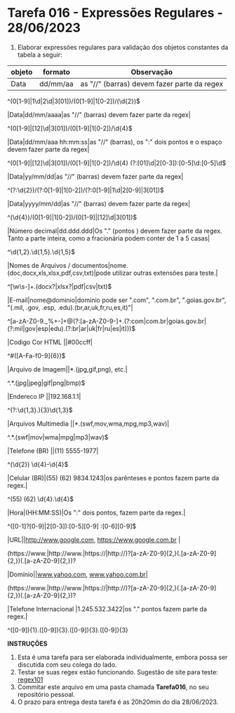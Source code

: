 # Tarefa 016 - Expressões Regulares - 28/06/2023

1. Elaborar expressões regulares para validação dos objetos constantes da tabela a seguir:

|objeto|formato|Observação|
|--|--|--|
|Data|dd/mm/aa|as "//" (barras) devem fazer parte da regex|

^(0[1-9]|1\d|2\d|3[01])/(0[1-9]|1[0-2])/(\d{2})$


|Data|dd/mm/aaaa|as "//" (barras) devem fazer parte da regex|

^(0[1-9]|[12]\d|3[01])/(0[1-9]|1[0-2])/\d{4}$


|Data|dd/mm/aaa hh:mm:ss|as "//" (barras), os ":" dois pontos e o espaço devem fazer parte da regex|

^(0[1-9]|[12]\d|3[01])/(0[1-9]|1[0-2])/\d{4} (?:[01]\d|2[0-3]):[0-5]\d:[0-5]\d$

|Data|yy/mm/dd|as "//" (barras) devem fazer parte da regex|

^(?:\d{2})/(?:0[1-9]|1[0-2])/(?:0[1-9]|1\d|2[0-9]|3[01])$

|Data|yyyy/mm/dd|as "//" (barras) devem fazer parte da regex|

^(\\d{4})/(0[1-9]|1[0-2])/(0[1-9]|[12]\\d|3[01])$


|Número decimal|dd.ddd.ddd|Os "." (pontos ) devem fazer parte da regex. Tanto a parte inteira, como a fracionária podem conter de 1 a 5 casas|

^\d{1,2}\.\d{1,5}\.\d{1,5}$

|Nomes de Arquivos / documentos|nome.(doc,docx,xls,xlsx,pdf,csv,txt)|pode utilizar outras extensões para teste.|

^[\w\s-]+\.(docx?|xlsx?|pdf|csv|txt)$

|E-mail|nome@dominio|dominio pode ser ".com", ".com.br", ".goias.gov.br", "(.mil, .gov, .esp, .edu).(br,ar,uk,fr,ru,es,it)"|

^[a-zA-Z0-9._%+-]+@(?:[a-zA-Z0-9-]+\.(?:com|com\.br|goias\.gov\.br|(?:mil|gov|esp|edu)\.(?:br|ar|uk|fr|ru|es|it)))$

|Codigo Cor HTML ||#00ccff|

^#([A-Fa-f0-9]{6})$


|Arquivo de Imagem||*.(jpg,gif,png), etc.|

^.*\.(jpg|jpeg|gif|png|bmp)$

|Endereco IP ||192.168.1.1|

^(?:\d{1,3}\.){3}\d{1,3}$

|Arquivos Multimedia ||*.(swf,mov,wma,mpg,mp3,wav)|

^.*\.(swf|mov|wma|mpg|mp3|wav)$

|Telefone (BR) ||(11) 5555-1977|

^\(\d{2}\) \d{4}-\d{4}$

|Celular (BR)|(55) (62) 9834.1243|os parênteses e pontos fazem parte da regex.|

^\(55\) \(62\) \d{4}\.\d{4}$

|Hora|(HH:MM:SS)|Os ":" dois pontos, fazem parte da regex.|

^([0-1]?[0-9]|2[0-3]):[0-5][0-9] :[0-6][0-9]$

|URL||http://www.google.com, https://www.google.com.br | 

(https:\/\/www\.|http:\/\/www\.|https:\/\/|http:\/\/)?[a-zA-Z0-9]{2,}(\.[a-zA-Z0-9]{2,})(\.[a-zA-Z0-9]{2,})?

|Domínio||www.yahoo.com, www.yahoo.com.br|

(https:\/\/www\.|http:\/\/www\.|https:\/\/|http:\/\/)?[a-zA-Z0-9]{2,}(\.[a-zA-Z0-9]{2,})(\.[a-zA-Z0-9]{2,})?

|Telefone Internacional |1.245.532.3422|os "." pontos fazem parte da regex.|

^([0-9]){1}\.([0-9]){3}\.([0-9]){3}\.([0-9]){3}



















**INSTRUÇÕES**
1. Esta é uma tarefa para ser elaborada individualmente, embora possa ser discutida com seu colega do lado.
2. Testar se suas regex estão funcionando. Sugestão de site para teste: [regex101](regex101.com)
3. Commitar este arquivo em uma pasta chamada **Tarefa016**, no seu repositório pessoal.
4. O prazo para entrega desta tarefa é as 20h20min do dia 28/06/2023.

